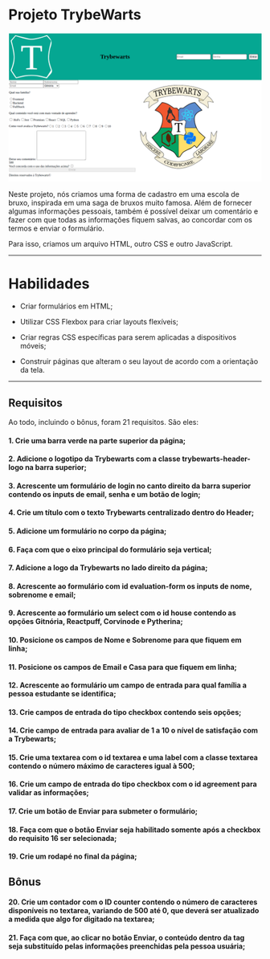 # Projeto TrybeWarts

<img src="../../images/TRYBEWARTS.png" alt="Project-logo">

Neste projeto, nós criamos uma forma de cadastro em uma escola de bruxo, inspirada em uma saga de bruxos muito famosa. Além de fornecer algumas informações pessoais, também é possível deixar um comentário e fazer com que todas as informações fiquem salvas, ao concordar com os termos e enviar o formulário.

Para isso, criamos um arquivo HTML, outro CSS e outro JavaScript.

---

# Habilidades

- Criar formulários em HTML;

- Utilizar CSS Flexbox para criar layouts flexíveis;

- Criar regras CSS específicas para serem aplicadas a dispositivos móveis;

- Construir páginas que alteram o seu layout de acordo com a orientação da tela.

---

## Requisitos

Ao todo, incluindo o bônus, foram 21 requisitos. São eles:

#### 1. Crie uma barra verde na parte superior da página;

#### 2. Adicione o logotipo da Trybewarts com a classe trybewarts-header-logo na barra superior;

#### 3. Acrescente um formulário de login no canto direito da barra superior contendo os inputs de email, senha e um botão de login;

#### 4. Crie um título com o texto Trybewarts centralizado dentro do Header;

#### 5. Adicione um formulário no corpo da página;

#### 6. Faça com que o eixo principal do formulário seja vertical;

#### 7. Adicione a logo da Trybewarts no lado direito da página;

#### 8. Acrescente ao formulário com id evaluation-form os inputs de nome, sobrenome e email;

#### 9. Acrescente ao formulário um select com o id house contendo as opções Gitnória, Reactpuff, Corvinode e Pytherina;

#### 10. Posicione os campos de Nome e Sobrenome para que fiquem em linha;

#### 11. Posicione os campos de Email e Casa para que fiquem em linha;

#### 12. Acrescente ao formulário um campo de entrada para qual família a pessoa estudante se identifica;

#### 13. Crie campos de entrada do tipo checkbox contendo seis opções;

#### 14. Crie campo de entrada para avaliar de 1 a 10 o nível de satisfação com a Trybewarts;

#### 15. Crie uma textarea com o id textarea e uma label com a classe textarea contendo o número máximo de caracteres igual à 500;

#### 16. Crie um campo de entrada do tipo checkbox com o id agreement para validar as informações;

#### 17. Crie um botão de Enviar para submeter o formulário;

#### 18. Faça com que o botão Enviar seja habilitado somente após a checkbox do requisito 16 ser selecionada;

#### 19. Crie um rodapé no final da página;

## Bônus

#### 20. Crie um contador com o ID counter contendo o número de caracteres disponíveis no textarea, variando de 500 até 0, que deverá ser atualizado a medida que algo for digitado na textarea;

#### 21. Faça com que, ao clicar no botão Enviar, o conteúdo dentro da tag <form> seja substituído pelas informações preenchidas pela pessoa usuária;